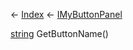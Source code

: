← [Index](Api-Index) ← [IMyButtonPanel](SpaceEngineers.Game.ModAPI.Ingame.IMyButtonPanel)

[string](System.String) GetButtonName()